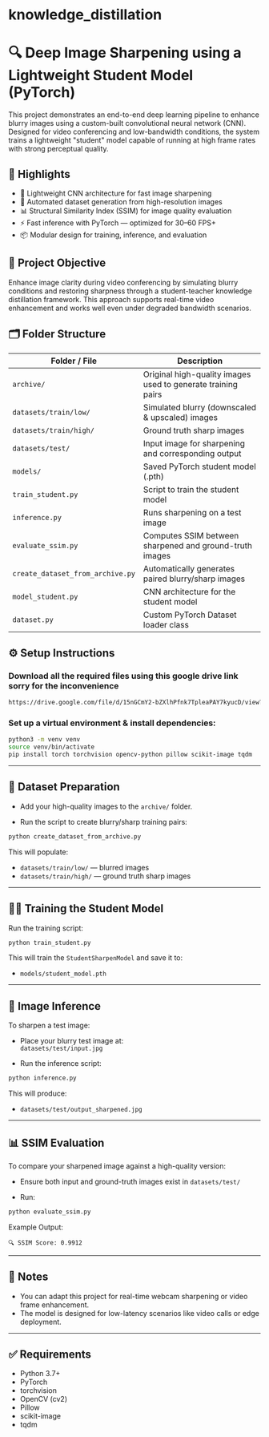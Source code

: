 # knowledge_distillation

# 🔍 Deep Image Sharpening using a Lightweight Student Model (PyTorch)

This project demonstrates an end-to-end deep learning pipeline to enhance blurry images using a custom-built convolutional neural network (CNN). Designed for video conferencing and low-bandwidth conditions, the system trains a lightweight "student" model capable of running at high frame rates with strong perceptual quality.

## 🚀 Highlights

- 🧠 Lightweight CNN architecture for fast image sharpening
- 🔁 Automated dataset generation from high-resolution images
- 📊 Structural Similarity Index (SSIM) for image quality evaluation
- ⚡ Fast inference with PyTorch — optimized for 30–60 FPS+
- 📦 Modular design for training, inference, and evaluation

## 🎯 Project Objective

Enhance image clarity during video conferencing by simulating blurry conditions and restoring sharpness through a student-teacher knowledge distillation framework. This approach supports real-time video enhancement and works well even under degraded bandwidth scenarios.

## 🗂️ Folder Structure

| Folder / File                    | Description                                               |
|----------------------------------|-----------------------------------------------------------|
| `archive/`                       | Original high-quality images used to generate training pairs |
| `datasets/train/low/`           | Simulated blurry (downscaled & upscaled) images           |
| `datasets/train/high/`          | Ground truth sharp images                                 |
| `datasets/test/`                | Input image for sharpening and corresponding output       |
| `models/`                       | Saved PyTorch student model (.pth)                        |
| `train_student.py`              | Script to train the student model                         |
| `inference.py`                  | Runs sharpening on a test image                           |
| `evaluate_ssim.py`              | Computes SSIM between sharpened and ground-truth images   |
| `create_dataset_from_archive.py`| Automatically generates paired blurry/sharp images        |
| `model_student.py`              | CNN architecture for the student model                    |
| `dataset.py`                    | Custom PyTorch Dataset loader class                       |

## ⚙️ Setup Instructions

### Download all the required files using this google drive link sorry for the inconvenience
```bash
https://drive.google.com/file/d/15nGCmY2-bZXlhPfnk7TpleaPAY7kyucD/view?usp=sharing
```

### Set up a virtual environment & install dependencies:
```bash
python3 -m venv venv
source venv/bin/activate
pip install torch torchvision opencv-python pillow scikit-image tqdm
```

---

## 📁 Dataset Preparation

- Add your high-quality images to the `archive/` folder.

- Run the script to create blurry/sharp training pairs:
```bash
python create_dataset_from_archive.py
```

This will populate:

- `datasets/train/low/` — blurred images  
- `datasets/train/high/` — ground truth sharp images

---

## 🏋️‍♂️ Training the Student Model

Run the training script:
```bash
python train_student.py
```

This will train the `StudentSharpenModel` and save it to:
- `models/student_model.pth`

---

## 🔎 Image Inference

To sharpen a test image:

- Place your blurry test image at:  
  `datasets/test/input.jpg`

- Run the inference script:
```bash
python inference.py
```

This will produce:
- `datasets/test/output_sharpened.jpg`

---

## 📊 SSIM Evaluation

To compare your sharpened image against a high-quality version:

- Ensure both input and ground-truth images exist in `datasets/test/`

- Run:
```bash
python evaluate_ssim.py
```

Example Output:
```
🔍 SSIM Score: 0.9912
```

---

## 📌 Notes

- You can adapt this project for real-time webcam sharpening or video frame enhancement.
- The model is designed for low-latency scenarios like video calls or edge deployment.

---

## ✅ Requirements

- Python 3.7+
- PyTorch
- torchvision
- OpenCV (cv2)
- Pillow
- scikit-image
- tqdm
